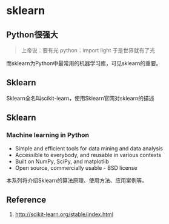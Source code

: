 # sklearn

## Python很强大

> 上帝说：要有光
> python：import light
> 于是世界就有了光

而sklearn为Python中最常用的机器学习库，可见sklearn的重要。

## Sklearn

Sklearn全名叫scikit-learn，使用Sklearn官网对sklearn的描述

## Sklearn
### Machine learning in Python

* Simple and efficient tools for data mining and data analysis
* Accessible to everybody, and reusable in various contexts
* Built on NumPy, SciPy, and matplotlib
* Open source, commercially usable - BSD license

本系列将介绍Sklearn的算法原理、使用方法、应用案例等。

## Reference

1. http://scikit-learn.org/stable/index.html
